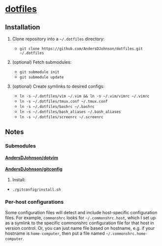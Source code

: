 [projecturl]: http://github.com/AndersDJohnson/dotfiles

[dotfiles][projecturl]
======================

Installation
------------

1. Clone repository into a `~/.dotfiles` directory:
   * `git clone https://github.com/AndersDJohnson/dotfiles.git ~/.dotfiles`

2. (optional) Fetch submodules:
   * `git submodule init`
   * `git submodule update`

3. (optional) Create symlinks to desired configs:
   * `ln -s ~/.dotfiles/vim ~/.vim && ln -s ~/.vim/vimrc ~/.vimrc`
   * `ln -s ~/.dotfiles/tmux.conf ~/.tmux.conf`
   * `ln -s ~/.dotfiles/bashrc ~/.bashrc`
   * `ln -s ~/.dotfiles/bash_aliases ~/.bash_aliases`
   * `ln -s ~/.dotfiles/screenrc ~/.screenrc`


Notes
-----

### Submodules

#### [AndersDJohnson/dotvim](http://github.com/AndersDJohnson/dotvim)

#### [AndersDJohnson/gitconfig](http://github.com/AndersDJohnson/gitconfig)

1. Install:
  * `./gitconfig/install.sh`


### Per-host configurations

Some configuration files will detect and include host-specific configuration files.
For example, `commonshrc` looks for `~/.commonshrc.host`, which I set up as a symlink to the specific commonshrc configuration file for that host in version control.
Or, you can just name file based on hostname, e.g. if your hostname is `home-computer`, then put a file named `~/.commonshrc.home-computer`.

